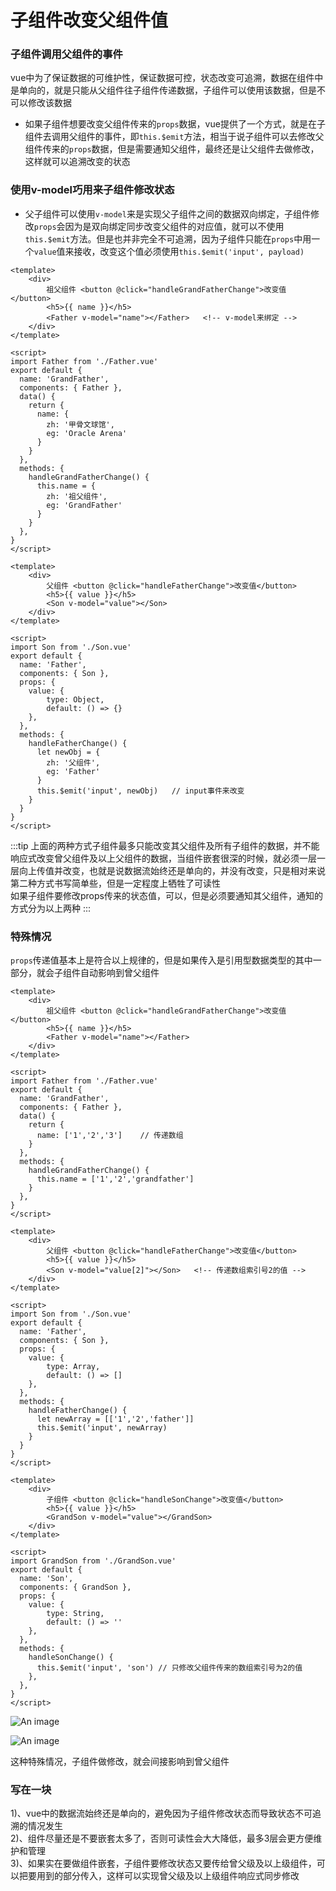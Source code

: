 # 子组件改变父组件值
### 子组件调用父组件的事件
vue中为了保证数据的可维护性，保证数据可控，状态改变可追溯，数据在组件中是单向的，就是只能从父组件往子组件传递数据，子组件可以使用该数据，但是不可以修改该数据
- 如果子组件想要改变父组件传来的`props`数据，vue提供了一个方式，就是在子组件去调用父组件的事件，即`this.$emit`方法，相当于说子组件可以去修改父组件传来的`props`数据，但是需要通知父组件，最终还是让父组件去做修改，这样就可以追溯改变的状态
### 使用v-model巧用来子组件修改状态
- 父子组件可以使用`v-model`来是实现父子组件之间的数据双向绑定，子组件修改`props`会因为是双向绑定同步改变父组件的对应值，就可以不使用`this.$emit`方法。但是也并非完全不可追溯，因为子组件只能在`props`中用一个`value`值来接收，改变这个值必须使用`this.$emit('input', payload)`
```vue
<template>
    <div>
        祖父组件 <button @click="handleGrandFatherChange">改变值</button>
        <h5>{{ name }}</h5>
        <Father v-model="name"></Father>   <!-- v-model来绑定 -->
    </div>
</template>

<script>
import Father from './Father.vue'
export default {
  name: 'GrandFather',
  components: { Father },
  data() {
    return {
      name: {
        zh: '甲骨文球馆',
        eg: 'Oracle Arena'
      }
    }
  },
  methods: {
    handleGrandFatherChange() {
      this.name = {
        zh: '祖父组件',
        eg: 'GrandFather'
      }
    }
  },
}
</script>
```
```vue
<template>
    <div>
        父组件 <button @click="handleFatherChange">改变值</button>
        <h5>{{ value }}</h5>
        <Son v-model="value"></Son>
    </div>
</template>

<script>
import Son from './Son.vue'
export default {
  name: 'Father',
  components: { Son },
  props: {
    value: {
        type: Object,
        default: () => {}
    },
  },
  methods: {
    handleFatherChange() {
      let newObj = {
        zh: '父组件',
        eg: 'Father'
      }
      this.$emit('input', newObj)   // input事件来改变
    }  
  }
}
</script>
```
:::tip
上面的两种方式子组件最多只能改变其父组件及所有子组件的数据，并不能响应式改变曾父组件及以上父组件的数据，当组件嵌套很深的时候，就必须一层一层向上传值并改变，也就是说数据流始终还是单向的，并没有改变，只是相对来说第二种方式书写简单些，但是一定程度上牺牲了可读性<br>
如果子组件要修改props传来的状态值，可以，但是必须要通知其父组件，通知的方式分为以上两种
:::
### 特殊情况
`props`传递值基本上是符合以上规律的，但是如果传入是引用型数据类型的其中一部分，就会子组件自动影响到曾父组件
```vue
<template>
    <div>
        祖父组件 <button @click="handleGrandFatherChange">改变值</button>
        <h5>{{ name }}</h5>
        <Father v-model="name"></Father>
    </div>
</template>

<script>
import Father from './Father.vue'
export default {
  name: 'GrandFather',
  components: { Father },
  data() {
    return {
      name: ['1','2','3']    // 传递数组
    }
  },
  methods: {
    handleGrandFatherChange() {
      this.name = ['1','2','grandfather']
    }
  },
}
</script>
```
```vue
<template>
    <div>
        父组件 <button @click="handleFatherChange">改变值</button>
        <h5>{{ value }}</h5>
        <Son v-model="value[2]"></Son>   <!-- 传递数组索引号2的值 -->
    </div>
</template>

<script>
import Son from './Son.vue'
export default {
  name: 'Father',
  components: { Son },
  props: {
    value: {
        type: Array,
        default: () => []
    },
  },
  methods: {
    handleFatherChange() {
      let newArray = [['1','2','father']]
      this.$emit('input', newArray)
    }  
  }
}
</script>
```
```vue
<template>
    <div>
        子组件 <button @click="handleSonChange">改变值</button>
        <h5>{{ value }}</h5>
        <GrandSon v-model="value"></GrandSon>
    </div>
</template>

<script>
import GrandSon from './GrandSon.vue'
export default {
  name: 'Son',
  components: { GrandSon },
  props: {
    value: {
        type: String,
        default: () => ''
    },
  },
  methods: {
    handleSonChange() {
      this.$emit('input', 'son') // 只修改父组件传来的数组索引号为2的值
    },
  },
}
</script>
```

![An image](../../v-modelSkill/image_1.png)

![An image](../../v-modelSkill/image_2.png)

这种特殊情况，子组件做修改，就会间接影响到曾父组件

### 写在一块
1)、vue中的数据流始终还是单向的，避免因为子组件修改状态而导致状态不可追溯的情况发生<br>
2)、组件尽量还是不要嵌套太多了，否则可读性会大大降低，最多3层会更方便维护和管理<br>
3)、如果实在要做组件嵌套，子组件要修改状态又要传给曾父级及以上级组件，可以把要用到的部分传入，这样可以实现曾父级及以上级组件响应式同步修改